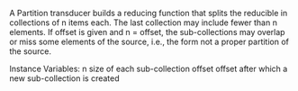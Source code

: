 A Partition transducer builds a reducing function that splits the reducible in collections of n items each. The last collection may include fewer than n elements.
If offset is given and n = offset, the sub-collections may overlap or miss some elements of the source, i.e., the form not a proper partition of the source.

Instance Variables:
	n	<Integer>	size of each sub-collection
	offset	<Integer>	offset after which a new sub-collection is created

